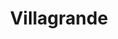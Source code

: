 ---
title: Villagrande
nombre_comunidad: Villagrande
municipio: El Bagre
departamento: Antioquia
descripcion: >-
  Se encuentra ubicada en zona rural dispersa, cuenta con vías terrestre en
  condiciones regulares, algunas veces se convierten en zonas de difícil acceso
  por condiciones climáticas o por situaciones de orden público. 
num_personas: 80
num_familias: 30
min_distancia_casco_urbano: 90
km_distancia_casco_urbano: 60
vias_acceso: >-
  Se encuentra 1 hora del casco urbano. Es vía destapada con algunos tramos de
  mayor dificultad de acceso y en temporadas de lluvia podría afectarse la
  movilidad. Se debe cruzar una quebrada.
infraestructura_comunitaria:
  - Institución educativa de preescolar a 5to grado
  - Quiosco comunitario  (Construido en el marco de reparación colectiva)
  - Cancha de fútbol
notas_infraestructura_comunitaria: null
liderazgo_comunidad:
  - >-
    Es un consejo comunitario reconocido lo que ha llevado a crear unos vínculos
    muy cercanos. Comparten un territorio y tienen actividades que los integran
    como comunidad. Cuentan con espacios colectivos para los encuentros.
inclusion_diversidad_genero: >-
  Consejo comunitario que está organizado y legalmente constituido se reconoce
  como comunidad afrodescendiente. Las mujeres participaron en un proceso de
  fortalecimiento en el marco de la estrategia  de la gobernación de Antioquia
  SIEMBRA,  para fortalecer sus proceso de liderazgo y organización, lo que
  permitió ser un referente en el territorio.
comentarios_conectividad: >-
  No cuenta con internet, ni señal de celular, solo algunas antenas privadas y
  venden datos
punto_SOLE: Caseta Comunal
comentarios_punto_SOLE:
  - >-
    https://padlet.com/comunidadvillagrande/clon-de-sole-comunidad-villa-grande-kt9zgi9mr8z55hdl
ppales_actividades_economicas_vocacion_productiva:
  - Agricultura (plátano y ají)
  - ' Piscicultura'
  - Minería
  - Mototaxi
comentarios_ppales_actividades_economicas_vocacion_productiva: null
comunidad_sostenible_uso_suelo: ' Zona de reserva protegida, declarada por ley segunda de 1959.'
org_con_proyeccion: []
servicios_publicos_comunidades_focalizadas: []
comunidades_focalizadas_educacion_infraestructura_educativa:
  - >-
    Institución educativa de preescolar a 5to grado. Los jóvenes estudian
    bachillerato en la Institución educativa de la vereda La Bonga. 
comunidades_focalizadas_practicas_organizativas: []
conectividad_minima: Malo
iniciativas_priorizadas:
  - >-
    Fortalecimiento de los medios de vida de familias campesinas para la
    generación de capacidades y  habilidades técnicas; comerciales y financieras
    necesarias para la reactivación de la piscicultura y transferencia
    tecnológica para los cultivos de sandía y ají bajo un modelo de
    sostenibilidad ambiental.
org_focalizada: []
riesgo: null
otros_programas_USAID: []
alianzas_colaboradores:
  - '* UARIV: Reparación colectiva'
  - ' estrategia Entrelazando. '
posibilidad_iniciativas_conjuntas_aliados_2: []
actividades_ocio:
  - Acciones colectivas
  - ' Reuniones periódicas que realiza el consejo comunitario'
  - ' Encuentros religiosos - deportivos y culturales. '
medios_comunicacion_narrativas_locales:
  - Colectivo Gente y Bosques
num_visitas_realizadas: null
num_diagnosticos_rurales_participativos_realizados: null
infraestructura_salud_atencion_psicosocial:
  - >-
    Participación en el proceso de rehabilitación psicosocial (Estrategia
    Entrelazando) liderada por la unidad de víctimas en el marco del proceso de
    reparación colectiva de sujetos étnicos
  - ' A través del convenio HOMO USAID OIM el ESE HOSPITAL NUESTRA SEÑORA DEL CARMEN ofrece servicio de telemedicina para psiquiatría y psicología.'
notas_infraestructura_salud_atencion_psicosocial: null
num_visitas_predio: null
grafica_ubicacion_geografica: /charts/municipios/el-bagre/ubicacion_geografica.html
url: /comunidad-focalizada/villagrande
imagen_iniciativas_productivas: null
imagen_medios_comunicacion: null
layout: single
download_file: /reportes/villagrande.pdf

---